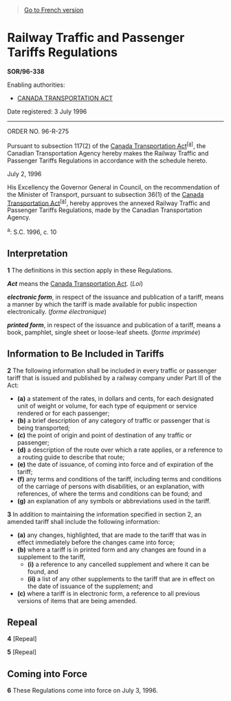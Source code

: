 > [Go to French version](/fr/Règlements/Décrets,%20ordonnances%20et%20règlements%20statutaires/96/338.md)

# Railway Traffic and Passenger Tariffs Regulations

**SOR/96-338**

Enabling authorities: 
- [CANADA TRANSPORTATION ACT](/en/Acts/Statutes%20of%20Canada/1996/c.%2010.md)

Date registered: 3 July 1996

----------

ORDER NO. 96-R-275

Pursuant to subsection 117(2) of the [Canada Transportation Act](/en/Acts/Statutes%20of%20Canada/1996/c.%2010.md)<sup><a href='#footnotea_e'>[a]</a></sup>, the Canadian Transportation Agency hereby makes the Railway Traffic and Passenger Tariffs Regulations in accordance with the schedule hereto.

July 2, 1996

His Excellency the Governor General in Council, on the recommendation of the Minister of Transport, pursuant to subsection 36(1) of the [Canada Transportation Act](/en/Acts/Statutes%20of%20Canada/1996/c.%2010.md)<sup><a href='#footnotea_e'>[a]</a></sup>, hereby approves the annexed Railway Traffic and Passenger Tariffs Regulations, made by the Canadian Transportation Agency.

<a name='footnotea_e'><sup>a</sup></a>: S.C. 1996, c. 10<br />




## Interpretation


**1** The definitions in this section apply in these Regulations.

***Act*** means the [Canada Transportation Act](/en/Acts/Statutes%20of%20Canada/1996/c.%2010.md). (*Loi*)

***electronic form***, in respect of the issuance and publication of a tariff, means a manner by which the tariff is made available for public inspection electronically. (*forme électronique*)

***printed form***, in respect of the issuance and publication of a tariff, means a book, pamphlet, single sheet or loose-leaf sheets. (*forme imprimée*)




## Information to Be Included in Tariffs


**2** The following information shall be included in every traffic or passenger tariff that is issued and published by a railway company under Part III of the Act:
- **(a)** a statement of the rates, in dollars and cents, for each designated unit of weight or volume, for each type of equipment or service rendered or for each passenger;
- **(b)** a brief description of any category of traffic or passenger that is being transported;
- **(c)** the point of origin and point of destination of any traffic or passenger;
- **(d)** a description of the route over which a rate applies, or a reference to a routing guide to describe that route;
- **(e)** the date of issuance, of coming into force and of expiration of the tariff;
- **(f)** any terms and conditions of the tariff, including terms and conditions of the carriage of persons with disabilities, or an explanation, with references, of where the terms and conditions can be found; and
- **(g)** an explanation of any symbols or abbreviations used in the tariff.



**3** In addition to maintaining the information specified in section 2, an amended tariff shall include the following information:
- **(a)** any changes, highlighted, that are made to the tariff that was in effect immediately before the changes came into force;
- **(b)** where a tariff is in printed form and any changes are found in a supplement to the tariff,
	- **(i)** a reference to any cancelled supplement and where it can be found, and
	- **(ii)** a list of any other supplements to the tariff that are in effect on the date of issuance of the supplement; and
- **(c)** where a tariff is in electronic form, a reference to all previous versions of items that are being amended.




## Repeal


**4** [Repeal]



**5** [Repeal]




## Coming into Force


**6** These Regulations come into force on July 3, 1996.


